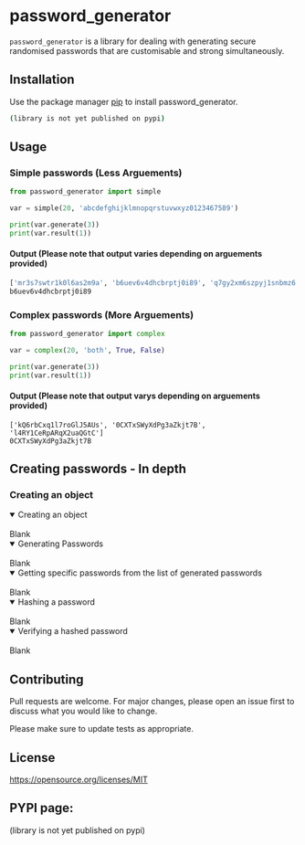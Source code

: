 # password_generator

```password_generator``` is a library for dealing with generating secure randomised passwords that are customisable and strong simultaneously.

## Installation

Use the package manager [pip]() to install password_generator.

```bash
(library is not yet published on pypi)
```

## Usage
### Simple passwords (Less Arguements)
```python
from password_generator import simple

var = simple(20, 'abcdefghijklmnopqrstuvwxyz0123467589')

print(var.generate(3)) 
print(var.result(1)) 
```

#### Output (Please note that output varies depending on arguements provided)

```python
['mr3s7swtr1k0l6as2m9a', 'b6uev6v4dhcbrptj0i89', 'q7gy2xm6szpyj1snbmz6']
b6uev6v4dhcbrptj0i89
```

### Complex passwords (More Arguements)

```python
from password_generator import complex

var = complex(20, 'both', True, False)

print(var.generate(3))
print(var.result(1))
```

#### Output (Please note that output varys depending on arguements provided)

```
['kQ6rbCxq1l7roGlJ5AUs', '0CXTxSWyXdPg3aZkjt7B', 'l4RY1CeRpARqX2uaQGtC']
0CXTxSWyXdPg3aZkjt7B
```
## Creating passwords - In depth
### Creating an object

<details open>
<summary>Creating an object</summary>
<br>
Blank
</details>

<details open>
<summary>Generating Passwords</summary>
<br>
Blank
</details>

<details open>
<summary>Getting specific passwords from the list of generated passwords</summary>
<br>
Blank
</details>

<details open>
<summary>Hashing a password</summary>
<br>
Blank
</details>

<details open>
<summary>Verifying a hashed password</summary>
<br>
Blank
</details>

## Contributing
Pull requests are welcome. For major changes, please open an issue first to discuss what you would like to change.

Please make sure to update tests as appropriate.

## License
https://opensource.org/licenses/MIT

## PYPI page:
(library is not yet published on pypi)
